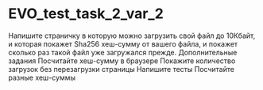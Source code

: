 # EVO_test_task_2_var_2
Напишите страничку в которую можно загрузить свой файл до 10Кбайт, и которая покажет Sha256 хеш-сумму от вашего файла, и покажет сколько раз такой файл уже загружался прежде. Дополнительные задания Посчитайте хеш-сумму в браузере Покажите количество загрузок без перезагрузки страницы Напишите тесты Посчитайте разные хеш-суммы
